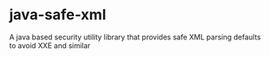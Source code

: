 # java-safe-xml
A java based security utility library that provides safe XML parsing defaults to avoid XXE and similar
